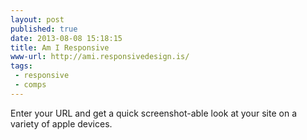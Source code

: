```yaml
---
layout: post
published: true
date: 2013-08-08 15:18:15
title: Am I Responsive
www-url: http://ami.responsivedesign.is/ 
tags: 
 - responsive
 - comps
---
```


Enter your URL and get a quick screenshot-able look at your site on a variety of apple devices.